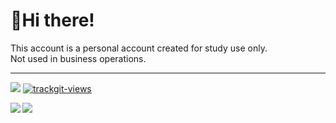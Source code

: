 # 👋Hi there!

This account is a personal account created for study use only.
<br>
Not used in business operations.

---

![](https://komarev.com/ghpvc/?username=xmaruwo&color=blue)
<a href="https://trackgit.com">
<img src="https://us-central1-trackgit-analytics.cloudfunctions.net/token/ping/lgm1eq1r9qicn8u1zalg" alt="trackgit-views" />
</a>

<a href="https://github.com/anuraghazra/github-readme-stats">
  <img align="left" src="https://github-readme-stats.vercel.app/api?username=xmaruwo&count_private=true&show_icons=true" />
</a>
<a href="https://github.com/anuraghazra/github-readme-stats">
  <img align="left" src="https://github-readme-stats.vercel.app/api/top-langs/?username=xmaruwo&layout=compact" />
</a>


